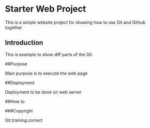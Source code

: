 # Starter Web Project

This is a simple website project for showing how to use Git and Github together


## Introduction

This is example to show diff parts of the Git.

##Purpose

Main purpose is to execute the web page

##Deployment

Deployment to be done on web server

##How to 

###Copyright

Git.training.correct